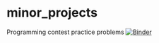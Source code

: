 # minor_projects
Programming contest practice problems
[![Binder](https://mybinder.org/badge_logo.svg)](https://mybinder.org/v2/gh/istvanbaksa/minor_projects/main?labpath=minor_projects.ipynb)

